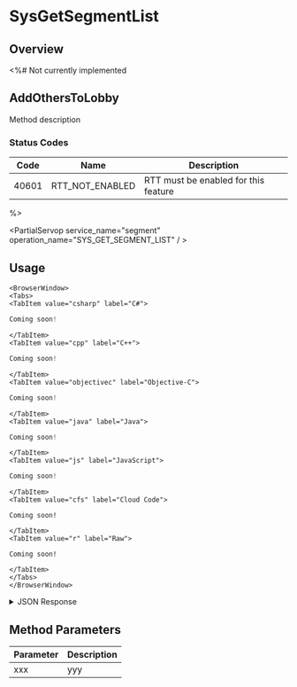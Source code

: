 # SysGetSegmentList
## Overview
<%# Not currently implemented

## AddOthersToLobby
















Method description



### Status Codes
Code | Name | Description
---- | ---- | -----------
40601 | RTT_NOT_ENABLED | RTT must be enabled for this feature

%>

<PartialServop service_name="segment" operation_name="SYS_GET_SEGMENT_LIST" / >

## Usage

```mdx-code-block
<BrowserWindow>
<Tabs>
<TabItem value="csharp" label="C#">
```

```csharp
Coming soon!
```

```mdx-code-block
</TabItem>
<TabItem value="cpp" label="C++">
```

```cpp
Coming soon!
```

```mdx-code-block
</TabItem>
<TabItem value="objectivec" label="Objective-C">
```

```objectivec
Coming soon!
```

```mdx-code-block
</TabItem>
<TabItem value="java" label="Java">
```

```java
Coming soon!
```

```mdx-code-block
</TabItem>
<TabItem value="js" label="JavaScript">
```

```javascript
Coming soon!
```

```mdx-code-block
</TabItem>
<TabItem value="cfs" label="Cloud Code">
```

```cfscript
Coming soon!
```

```mdx-code-block
</TabItem>
<TabItem value="r" label="Raw">
```

```cfscript
Coming soon!
```

```mdx-code-block
</TabItem>
</Tabs>
</BrowserWindow>
```

<details>
<summary>JSON Response</summary>

```json
{
    "status": 200,
    "data": {}
}
```
</details>

## Method Parameters
Parameter | Description
--------- | -----------
xxx | yyy


